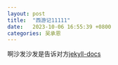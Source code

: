 ```yaml
---
layout: post
title:  "西游记11111"
date:   2023-10-06 16:55:39 +0800
categories: 吴承恩
---
```

啊沙发沙发是告诉对方[jekyll-docs]

[jekyll-docs]: https://jekyllrb.com/docs/home
[jekyll-gh]:   https://github.com/jekyll/jekyll
[jekyll-talk]: https://talk.jekyllrb.com/
